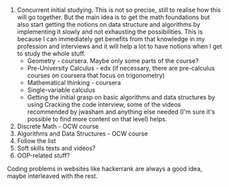 1. Concurrent initial studying. This is not so precise, still to realise how this will go together. But the main idea is to get the math foundations but also start getting the notions on data structure and algorithms by implementing it slowly and not exhausting the possibilities. This is because I can immediately get benefits from that knowledge in my profession and interviews and it will help a lot to have notions when I get to study the whole stuff.
    - Geometry - coursera. Maybe only some parts of the course?
    - Pre-University Calculus - edx (if necessary, there are pre-calculus courses on coursera that focus on trigonometry)
    - Mathematical thinking - coursera
    - Single-variable calculus
    - Getting the initial grasp on basic algorithms and data structures by using Cracking the code interview, some of the videos recommended by jwasham and anything else needed (I'm sure it's possible to find more content on that level) helps.
1. Discrete Math - OCW course
1. Algorithms and Data Structures - OCW course
1. Follow the list
1. Soft skills texts and videos?
1. OOP-related stuff?


Coding problems in websites like hackerrank are always a good idea, maybe interleaved with the rest.
